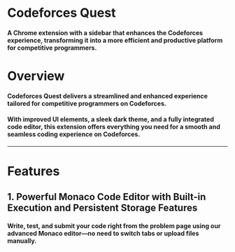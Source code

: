 # Codeforces Quest

#### A Chrome extension with a sidebar that enhances the Codeforces experience, transforming it into a more efficient and productive platform for competitive programmers.

# Overview

#### Codeforces Quest delivers a streamlined and enhanced experience tailored for competitive programmers on Codeforces.

#### With improved UI elements, a sleek dark theme, and a fully integrated code editor, this extension offers everything you need for a smooth and seamless coding experience on Codeforces.

---

# Features

## 1. Powerful Monaco Code Editor with Built-in Execution and Persistent Storage Features

#### Write, test, and submit your code right from the problem page using our advanced Monaco editor—no need to switch tabs or upload files manually.